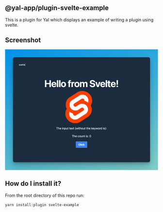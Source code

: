 ## @yal-app/plugin-svelte-example

This is a plugin for Yal which displays an example of writing a plugin using svelte.

## Screenshot

![svelte-example](./resources/svelte-example.png 'svelte-example')

## How do I install it?

From the root directory of this repo run:

```
yarn install:plugin svelte-example
```
